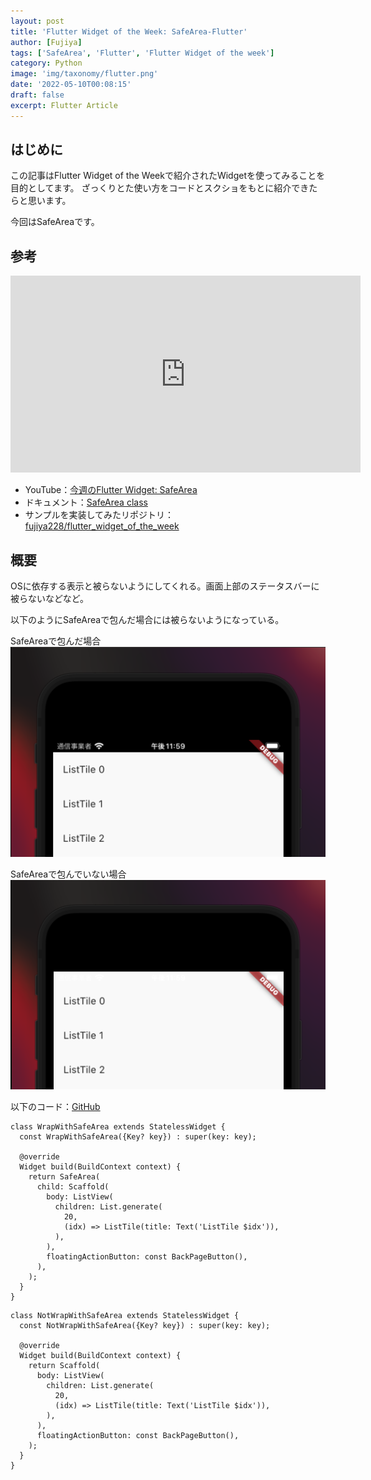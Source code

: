```yaml
---
layout: post
title: 'Flutter Widget of the Week: SafeArea-Flutter'
author: [Fujiya]
tags: ['SafeArea', 'Flutter', 'Flutter Widget of the week']
category: Python
image: 'img/taxonomy/flutter.png'
date: '2022-05-10T00:08:15'
draft: false
excerpt: Flutter Article
---
```


## はじめに

この記事はFlutter Widget of the Weekで紹介されたWidgetを使ってみることを目的としてます。
ざっくりとた使い方をコードとスクショをもとに紹介できたらと思います。

今回はSafeAreaです。

## 参考

<iframe width="560" height="315" src="https://www.youtube.com/embed/lkF0TQJO0bA" title="YouTube video player" frameborder="0" allow="accelerometer; autoplay; clipboard-write; encrypted-media; gyroscope; picture-in-picture" allowfullscreen></iframe>

- YouTube：[今週のFlutter Widget: SafeArea](https://www.youtube.com/watch?v=lkF0TQJO0bA)
- ドキュメント：[SafeArea class](https://api.flutter.dev/flutter/widgets/SafeArea-class.html)
- サンプルを実装してみたリポジトリ：[fujiya228/flutter_widget_of_the_week](https://github.com/fujiya228/flutter_widget_of_the_week)

## 概要

OSに依存する表示と被らないようにしてくれる。画面上部のステータスバーに被らないなどなど。

以下のようにSafeAreaで包んだ場合には被らないようになっている。

SafeAreaで包んだ場合
![WrapWithSafeArea](img/flutter-WrapWithSafeArea.png)

SafeAreaで包んでいない場合
![NotWrapWithSafeArea](img/flutter-NotWrapWithSafeArea.png)


以下のコード：[GitHub](https://github.com/fujiya228/flutter_widget_of_the_week/blob/main/lib/widgets/pages/page001.dart)


```dart:title=SafeAreaで包んでいない場合
class WrapWithSafeArea extends StatelessWidget {
  const WrapWithSafeArea({Key? key}) : super(key: key);

  @override
  Widget build(BuildContext context) {
    return SafeArea(
      child: Scaffold(
        body: ListView(
          children: List.generate(
            20,
            (idx) => ListTile(title: Text('ListTile $idx')),
          ),
        ),
        floatingActionButton: const BackPageButton(),
      ),
    );
  }
}
```

```dart:title=SafeAreaで包んでいない場合
class NotWrapWithSafeArea extends StatelessWidget {
  const NotWrapWithSafeArea({Key? key}) : super(key: key);

  @override
  Widget build(BuildContext context) {
    return Scaffold(
      body: ListView(
        children: List.generate(
          20,
          (idx) => ListTile(title: Text('ListTile $idx')),
        ),
      ),
      floatingActionButton: const BackPageButton(),
    );
  }
}
```